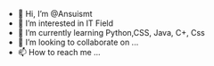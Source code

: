 - 👋 Hi, I’m @Ansuismt
- 👀 I’m interested in IT Field
- 🌱 I’m currently learning Python,CSS, Java, C+, Css
- 💞️ I’m looking to collaborate on ...
- 📫 How to reach me ...

<!---
Ansuismt/Ansuismt is a ✨ special ✨ repository because its `README.md` (this file) appears on your GitHub profile.
You can click the Preview link to take a look at your changes.
--->
